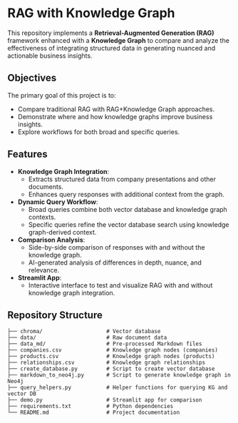 # RAG with Knowledge Graph

This repository implements a **Retrieval-Augmented Generation (RAG)** framework enhanced with a **Knowledge Graph** to compare and analyze the effectiveness of integrating structured data in generating nuanced and actionable business insights.

## Objectives
The primary goal of this project is to:
- Compare traditional RAG with RAG+Knowledge Graph approaches.
- Demonstrate where and how knowledge graphs improve business insights.
- Explore workflows for both broad and specific queries.

## Features
- **Knowledge Graph Integration**:
  - Extracts structured data from company presentations and other documents.
  - Enhances query responses with additional context from the graph.
- **Dynamic Query Workflow**:
  - Broad queries combine both vector database and knowledge graph contexts.
  - Specific queries refine the vector database search using knowledge graph-derived context.
- **Comparison Analysis**:
  - Side-by-side comparison of responses with and without the knowledge graph.
  - AI-generated analysis of differences in depth, nuance, and relevance.
- **Streamlit App**:
  - Interactive interface to test and visualize RAG with and without knowledge graph integration.

## Repository Structure
```plaintext
├── chroma/                    # Vector database
├── data/                      # Raw document data
├── data_md/                   # Pre-processed Markdown files
├── companies.csv              # Knowledge graph nodes (companies)
├── products.csv               # Knowledge graph nodes (products)
├── relationships.csv          # Knowledge graph relationships
├── create_database.py         # Script to create vector database
├── markdown_to_neo4j.py       # Script to generate knowledge graph in Neo4j
├── query_helpers.py           # Helper functions for querying KG and vector DB
├── demo.py                    # Streamlit app for comparison
├── requirements.txt           # Python dependencies
└── README.md                  # Project documentation
